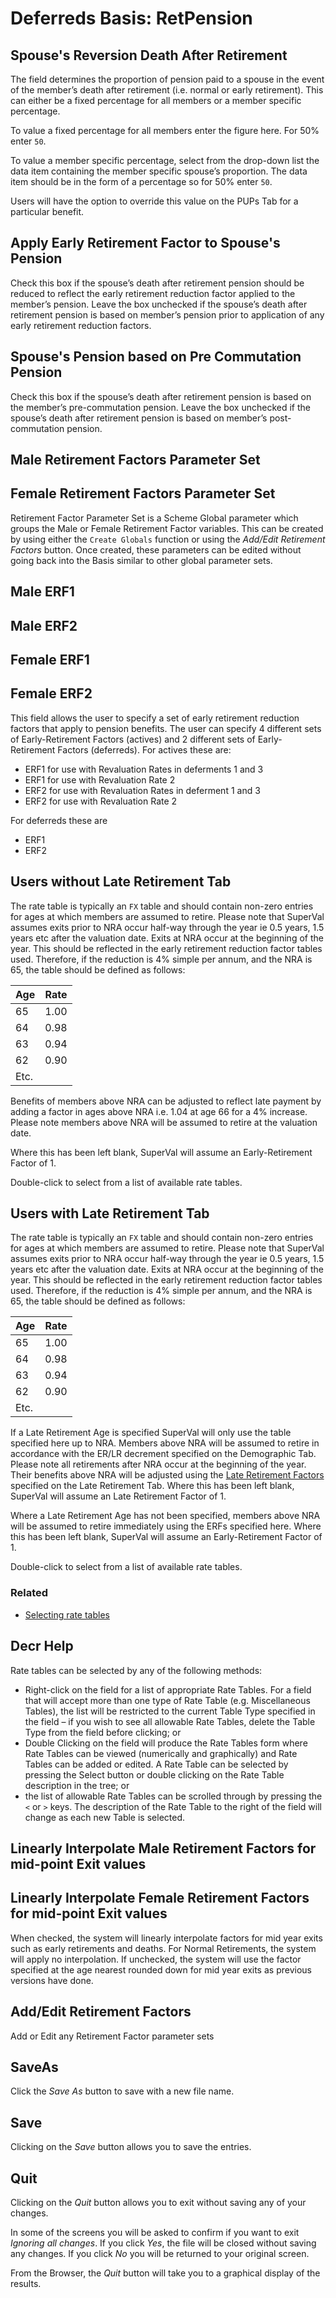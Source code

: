 # Deferreds Basis: RetPension



## Spouse's Reversion Death After Retirement

The field determines the proportion of pension paid to a spouse in the
event of the member’s death after retirement (i.e. normal or early 
retirement). This can either be a fixed percentage for all members or 
a member specific percentage.

To value a fixed percentage for all members enter the figure here. For
50% enter `50`.

To value a member specific percentage, select from the drop-down list
the data item containing the member specific spouse’s proportion. The
data item should be in the form of a percentage so for 50% enter `50`.

Users will have the option to override this value on the PUPs Tab for 
a particular benefit.

## Apply Early Retirement Factor to Spouse's Pension

Check this box if the spouse’s death after retirement pension should be
reduced to reflect the early retirement reduction factor applied to the
member’s pension. Leave the box unchecked if the spouse’s death after
retirement pension is based on member’s pension prior to application of
any early retirement reduction factors.

## Spouse's Pension based on Pre Commutation Pension

Check this box if the spouse’s death after retirement pension is based
on the member’s pre-commutation pension. Leave the box unchecked if the
spouse’s death after retirement pension is based on member’s
post-commutation pension.

## Male Retirement Factors  Parameter Set

## Female Retirement Factors  Parameter Set

Retirement Factor Parameter Set is a Scheme Global parameter which
groups the Male or Female Retirement Factor variables. This can be
created by using either the `Create Globals` function or using the
_Add/Edit Retirement Factors_ button. Once created, these parameters
can be edited without going back into the Basis similar to other global
parameter sets.

## Male ERF1

## Male ERF2

## Female ERF1

## Female ERF2

This field allows the user to specify a set of early retirement
reduction factors that apply to pension benefits. The user can specify 4
different sets of Early-Retirement Factors (actives) and 2 different
sets of Early-Retirement Factors (deferreds). For actives these are:

-   ERF1 for use with Revaluation Rates in deferments 1 and 3
-   ERF1 for use with Revaluation Rate 2
-   ERF2 for use with Revaluation Rates in deferment 1 and 3
-   ERF2 for use with Revaluation Rate 2

For deferreds these are

-   ERF1
-   ERF2

## Users without Late Retirement Tab

The rate table is typically an `FX` table and should contain non-zero
entries for ages at which members are assumed to retire. Please note
that SuperVal assumes exits prior to NRA occur half-way through the year
ie 0.5 years, 1.5 years etc after the valuation date. Exits at NRA occur
at the beginning of the year. This should be reflected in the early
retirement reduction factor tables used. Therefore, if the reduction is
4% simple per annum, and the NRA is 65, the table should be defined as
follows:

Age  | Rate
-----|-----
65   | 1.00
64   | 0.98
63   | 0.94
62   | 0.90
Etc. | 

Benefits of members above NRA can be adjusted to reflect late payment by
adding a factor in ages above NRA i.e. 1.04 at age 66 for a 4% increase.
Please note members above NRA will be assumed to retire at the valuation
date.

Where this has been left blank, SuperVal will assume an Early-Retirement
Factor of 1.

Double-click to select from a list of available rate tables.


## Users with Late Retirement Tab

The rate table is typically an `FX` table and should contain non-zero
entries for ages at which members are assumed to retire. Please note
that SuperVal assumes exits prior to NRA occur half-way through the year
ie 0.5 years, 1.5 years etc after the valuation date. Exits at NRA occur
at the beginning of the year. This should be reflected in the early
retirement reduction factor tables used. Therefore, if the reduction is
4% simple per annum, and the NRA is 65, the table should be defined as
follows:

Age  | Rate
-----|-----
65   | 1.00
64   | 0.98
63   | 0.94
62   | 0.90
Etc. | 

If a Late Retirement Age is specified SuperVal will only use the table
specified here up to NRA. Members above NRA will be assumed to retire in
accordance with the ER/LR decrement specified on the Demographic Tab.
Please note all retirements after NRA occur at the beginning of the
year. Their benefits above NRA will be adjusted using the [Late
Retirement Factors](actives_basis+lrtab.md) specified on the Late
Retirement Tab. Where this has been left blank, SuperVal will assume an
Late Retirement Factor of 1.

Where a Late Retirement Age has not been specified, members above NRA
will be assumed to retire immediately using the ERFs specified here.
Where this has been left blank, SuperVal will assume an Early-Retirement
Factor of 1.

Double-click to select from a list of available rate tables.

### Related



-   [Selecting rate tables](selecting_rate_tables.md)

## Decr Help

Rate tables can be selected by any of the following methods:

-   Right-click on the field for a list of appropriate Rate Tables. For
    a field that will accept more than one type of Rate Table (e.g.
    Miscellaneous Tables), the list will be restricted to the current
    Table Type specified in the field – if you wish to see all allowable
    Rate Tables, delete the Table Type from the field before clicking;
    or
-   Double Clicking on the field will produce the Rate Tables form where
    Rate Tables can be viewed (numerically and graphically) and Rate
    Tables can be added or edited. A Rate Table can be selected by
    pressing the Select button or double clicking on the Rate Table
    description in the tree; or
-   the list of allowable Rate Tables can be scrolled through by
    pressing the `<` or `>` keys. The description of the Rate Table to
    the right of the field will change as each new Table is selected.

## Linearly Interpolate Male Retirement Factors for mid-point Exit values

## Linearly Interpolate Female Retirement Factors for mid-point Exit values

When checked, the system will linearly interpolate factors for mid year
exits such as early retirements and deaths. For Normal Retirements, the
system will apply no interpolation. If unchecked, the system will use
the factor specified at the age nearest rounded down for mid year exits
as previous versions have done.

## Add/Edit Retirement Factors

Add or Edit any Retirement Factor parameter sets

## SaveAs

Click the _Save As_ button to save with a new file name.

## Save

Clicking on the _Save_ button allows you to save the entries.

## Quit

Clicking on the _Quit_ button allows you to exit without saving any of
your changes.

In some of the screens you will be asked to confirm if you want to exit
_Ignoring all changes_. If you click _Yes_, the file will be closed
without saving any changes. If you click _No_ you will be returned to your
original screen.

From the Browser, the _Quit_ button will take you to a graphical display
of the results.